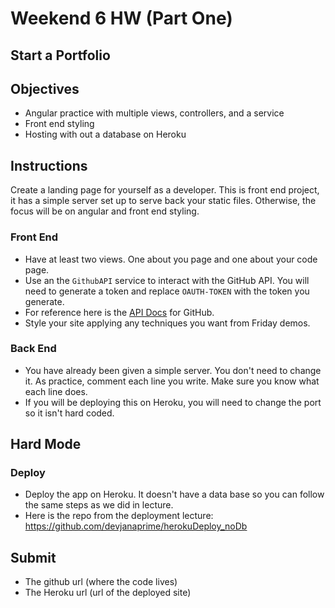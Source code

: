 # Weekend 6 HW (Part One) 
## Start a Portfolio

## Objectives
- Angular practice with multiple views, controllers, and a service
- Front end styling
- Hosting with out a database on Heroku

## Instructions

Create a landing page for yourself as a developer. This is front end project, it has a simple server set up to serve back your static files. Otherwise, the focus will be on angular and front end styling.

### Front End
- Have at least two views. One about you page and one about your code page.
- Use an the `GithubAPI` service to interact with the GitHub API. You will need to generate a token and replace `OAUTH-TOKEN` with the token you generate.
- For reference here is the [API Docs](https://developer.github.com/v3/) for GitHub.
- Style your site applying any techniques you want from Friday demos.

### Back End
- You have already been given a simple server. You don't need to change it. As practice, comment each line you write. Make sure you know what each line does.
- If you will be deploying this on Heroku, you will need to change the port so it isn't hard coded.

## Hard Mode

### Deploy
- Deploy the app on Heroku. It doesn't have a data base so you can follow the same steps as we did in lecture. 
- Here is the repo from the deployment lecture: [https://github.com/devjanaprime/herokuDeploy_noDb
](https://github.com/devjanaprime/herokuDeploy_noDb)

## Submit
- The github url (where the code lives)
- The Heroku url (url of the deployed site)